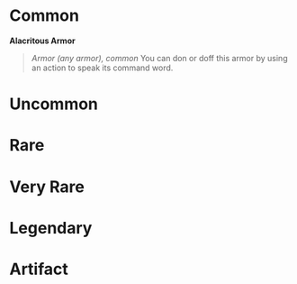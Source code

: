# Common

**Alacritous Armor**
> *Armor (any armor), common*
> You can don or doff this armor by using an action to speak its command word.

# Uncommon

# Rare

# Very Rare

# Legendary

# Artifact